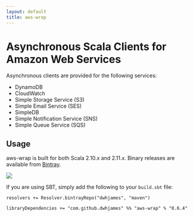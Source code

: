 ```yaml
---
layout: default
title: aws-wrap
---
```


# Asynchronous Scala Clients for Amazon Web Services

Asynchronous clients are provided for the following services:

 * DynamoDB
 * CloudWatch
 * Simple Storage Service (S3)
 * Simple Email Service (SES)
 * SimpleDB
 * Simple Notification Service (SNS)
 * Simple Queue Service (SQS)

## Usage

aws-wrap is built for both Scala 2.10.x and 2.11.x. Binary releases are available from [Bintray]('https://bintray.com/dwhjames/maven/aws-wrap/view?source=watch').

<a href='https://bintray.com/dwhjames/maven/aws-wrap/view?source=watch' alt='Get automatic notifications about new "play-cors" versions'><img src='https://www.bintray.com/docs/images/bintray_badge_color.png'></a>

If you are using SBT, simply add the following to your `build.sbt` file:

```
resolvers += Resolver.bintrayRepo("dwhjames", "maven")

libraryDependencies += "com.github.dwhjames" %% "aws-wrap" % "0.6.4"
```
